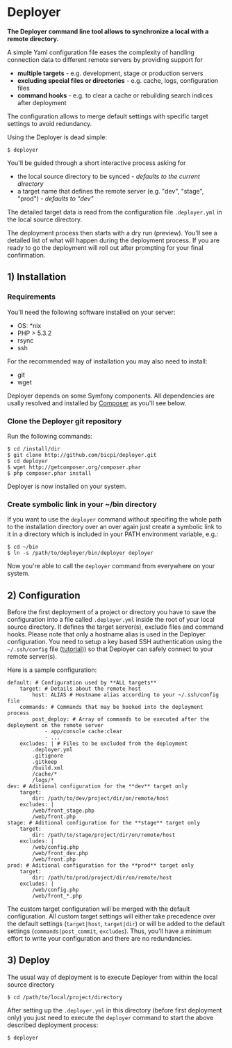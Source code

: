 # Deployer

**The Deployer command line tool allows to synchronize a local with a remote directory.**

A simple Yaml configuration file eases the complexity of handling connection data to
different remote servers by providing support for

* **multiple targets** - e.g. development, stage or production servers
* **excluding special files or directories** - e.g. cache, logs, configuration files
* **command hooks** - e.g. to clear a cache or rebuilding search indices after deployment

The configuration allows to merge default settings with specific target settings to avoid
redundancy.

Using the Deployer is dead simple:

    $ deployer

You'll be guided through a short interactive process asking for

* the local source directory to be synced - *defaults to the current directory*
* a target name that defines the remote server (e.g. "dev", "stage", "prod") - *defaults to "dev"*

The detailed target data is read from the configuration file `.deployer.yml` in the local source
directory.

The deployment process then starts with a dry run (preview). You'll see a detailed list of what will
happen during the deployment process. If you are ready to go the deployment will roll out after prompting
for your final confirmation.

## 1) Installation

### Requirements

You'll need the following software installed on your server:

* OS: *nix
* PHP > 5.3.2
* rsync
* ssh

For the recommended way of installation you may also need to install:

* git
* wget

Deployer depends on some Symfony components. All dependencies are usally resolved and installed by
[Composer](http://getcomposer.org) as you'll see below.

### Clone the Deployer git repository

Run the following commands:

    $ cd /install/dir
    $ git clone http://github.com/bicpi/deployer.git
    $ cd deployer
    $ wget http://getcomposer.org/composer.phar
    $ php composer.phar install

Deployer is now installed on your system.

### Create symbolic link in your ~/bin directory

If you want to use the `deployer` command without specifing the whole path to the installation
directory over an over again just create a symbolic link to it in a directory which is included
in your PATH environment variable, e.g.:

    $ cd ~/bin
    $ ln -s /path/to/deployer/bin/deployer deployer

Now you're able to call the `deployer` command from everywhere on your system.

## 2) Configuration

Before the first deployment of a project or directory you have to save the configuration into a
file called `.deployer.yml` inside the root of your local source directory. It defines the target
server(s), exclude files and command hooks. Please note that only a hostname alias is used in the Deployer
configuration. You need to setup a key based SSH authentication using the `~/.ssh/config` file
([tutorial](http://nerderati.com/2011/03/simplify-your-life-with-an-ssh-config-file))) so that Deployer
can safely connect to your remote server(s).

Here is a sample configuration:

    default: # Configuration used by **ALL targets**
        target: # Details about the remote host
            host: ALIAS # Hostname alias according to your ~/.ssh/config file
        commands: # Commands that may be hooked into the deployment process
            post_deploy: # Array of commands to be executed after the deployment on the remote server
                - app/console cache:clear
                - ...
        excludes: | # Files to be excluded from the deployment
            .deployer.yml
            .gitignore
            .gitkeep
            /build.xml
            /cache/*
            /logs/*
    dev: # Aditional configuration for the **dev** target only
        target:
            dir: /path/to/dev/project/dir/on/remote/host
        excludes: |
            /web/front_stage.php
            /web/front.php
    stage: # Aditional configuration for the **stage** target only
        target:
            dir: /path/to/stage/project/dir/on/remote/host
        excludes: |
            /web/config.php
            /web/front_dev.php
            /web/front.php
    prod: # Aditional configuration for the **prod** target only
        target:
            dir: /path/to/prod/project/dir/on/remote/host
        excludes: |
            /web/config.php
            /web/front_*.php

The custom target configuration will be merged with the default configuration. All custom target settings
will either take precedence over the default settings (`target|host`, `target|dir`) or will be added to
the default settings (`commands|post_commit`, `excludes`). Thus, you'll have a minimum effort to write your
configuration and there are no redundancies.

## 3) Deploy

The usual way of deployment is to execute Deployer from within the local source directory

    $ cd /path/to/local/project/directory

After setting up the `.deployer.yml` in this directory (before first deployment only) you just need to
execute the `deployer` command to start the above described deployment process:

    $ deployer
